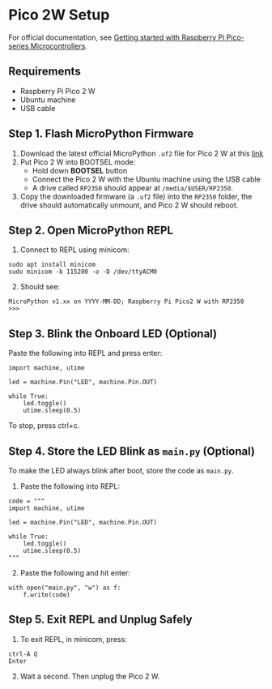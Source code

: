 # Pico 2W Setup
For official documentation, see [Getting started with Raspberry Pi Pico-series Microcontrollers](https://datasheets.raspberrypi.com/pico/getting-started-with-pico.pdf).

## Requirements
* Raspberry Pi Pico 2 W
* Ubuntu machine
* USB cable

## Step 1. Flash MicroPython Firmware
1. Download the latest official MicroPython ```.uf2``` file for Pico 2 W at this 
[link](https://micropython.org/download/RPI_PICO2_W/)
2. Put Pico 2 W into BOOTSEL mode:
	- Hold down **BOOTSEL** button
	- Connect the Pico 2 W with the Ubuntu machine using the USB cable
	- A drive called ```RP2350``` should appear at ```/media/$USER/RP2350```.
3. Copy the downloaded firmware (a ```.uf2``` file) into the ```RP2350``` folder,
the drive should automatically unmount, and Pico 2 W should reboot.

## Step 2. Open MicroPython REPL
1. Connect to REPL using minicom:
```
sudo apt install minicom
sudo minicom -b 115200 -o -D /dev/ttyACM0
```
2. Should see:
```
MicroPython v1.xx on YYYY-MM-DD; Raspberry Pi Pico2 W with RP2350
>>>
```

## Step 3. Blink the Onboard LED (Optional)
Paste the following into REPL and press enter:
```
import machine, utime

led = machine.Pin("LED", machine.Pin.OUT)

while True:
    led.toggle()
    utime.sleep(0.5)
```
To stop, press ctrl+c.

## Step 4. Store the LED Blink as ```main.py``` (Optional)
To make the LED always blink after boot, store the code as ```main.py```.
1. Paste the following into REPL:
```
code = """
import machine, utime

led = machine.Pin("LED", machine.Pin.OUT)

while True:
    led.toggle()
    utime.sleep(0.5)
"""
```
2. Paste the following and hit enter:
```
with open("main.py", "w") as f:
    f.write(code)
```

## Step 5. Exit REPL and Unplug Safely
1. To exit REPL, in minicom, press:
```
ctrl-A Q
Enter
```
2. Wait a second. Then unplug the Pico 2 W.
